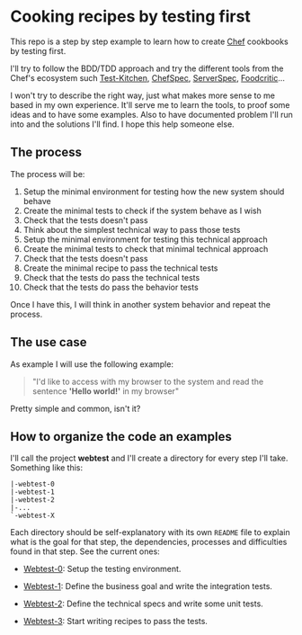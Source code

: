 # Cooking recipes by testing first

This repo is a step by step example to learn how to create [Chef][0] cookbooks by testing first.

I'll try to follow the BDD/TDD approach and try the different tools from the Chef's ecosystem such [Test-Kitchen][1], [ChefSpec][2], [ServerSpec][3], [Foodcritic][4]...

I won't try to describe the right way, just what makes more sense to me based in my own experience. It'll serve me to learn the tools, to proof some ideas and to have some examples. Also to have documented problem I'll run into and the solutions I'll find.
I hope this help someone else.

## The process

The process will be:

1. Setup the minimal environment for testing how the new system should behave
1. Create the minimal tests to check if the system behave as I wish
1. Check that the tests doesn't pass
1. Think about the simplest technical way to pass those tests
1. Setup the minimal environment for testing this technical approach
1. Create the minimal tests to check that minimal technical approach
1. Check that the tests doesn't pass
1. Create the minimal recipe to pass the technical tests
1. Check that the tests do pass the technical tests
1. Check that the tests do pass the behavior tests

Once I have this, I will think in another system behavior and repeat the process.

## The use case

As example I will use the following example:

> "I'd like to access with my browser to the system and read the sentence **'Hello world!'** in my browser"

Pretty simple and common, isn't it?

## How to organize the code an examples

I'll call the project **webtest** and I'll create a directory for every step I'll take. Something like this:
```
|-webtest-0
|-webtest-1
|-webtest-2
|-...
`-webtest-X
```

Each directory should be self-explanatory with its own `README` file to explain what is the goal for that step, the dependencies, processes and difficulties found in that step.
See the current ones:

* [Webtest-0](webtest-0/README.md): Setup the testing environment.
* [Webtest-1](webtest-1/README.md): Define the business goal and write the integration tests.
* [Webtest-2](webtest-2/README.md): Define the technical specs and write some unit tests.
* [Webtest-3](webtest-3/README.md): Start writing recipes to pass the tests.

  [0]: http://www.getchef.com/chef/
  [1]: http://kitchen.ci/
  [2]: http://code.sethvargo.com/chefspec/
  [3]: http://serverspec.org/
  [4]: http://www.foodcritic.io/

